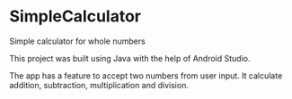 # SimpleCalculator
Simple calculator for whole numbers

This project was built using Java with the help of Android Studio.

The app has a feature to accept two numbers from user input. It calculate addition, subtraction, multiplication and division.
